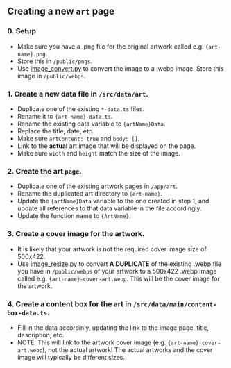 ## Creating a new `art` page

### 0. Setup

- Make sure you have a .png file for the original artwork called e.g. `{art-name}.png`.
- Store this in `/public/pngs`.
- Use [image_convert.py](https://github.com/ShaneBonkowski/file-utilities/blob/main/src/file_utilities/image/image_convert.py) to convert the image to a .webp image. Store this image in `/public/webps`.

### 1. Create a new data file in `/src/data/art`.

- Duplicate one of the existing `*-data.ts` files.
- Rename it to `{art-name}-data.ts`.
- Rename the existing data variable to `{artName}Data`.
- Replace the title, date, etc.
- Make sure `artContent: true` and `body: []`.
- Link to the **actual** art image that will be displayed on the page.
- Make sure `width` and `height` match the size of the image.

### 2. Create the art `page`.

- Duplicate one of the existing artwork pages in `/app/art`.
- Rename the duplicated art directory to `{art-name}`.
- Update the `{artName}Data` variable to the one created in step 1, and update all references to that data variable in the file accordingly.
- Update the function name to `{ArtName}`.

### 3. Create a cover image for the artwork.

- It is likely that your artwork is not the required cover image size of 500x422.
- Use [image_resize.py](https://github.com/ShaneBonkowski/file-utilities/blob/main/src/file_utilities/image/image_resize.py) to convert **A DUPLICATE** of the existing .webp file you have in `/public/webps` of your artwork to a 500x422 .webp image called e.g. `{art-name}-cover-art.webp`. This will be the cover image for the artwork.

### 4. Create a content box for the art in `/src/data/main/content-box-data.ts`.

- Fill in the data accordinly, updating the link to the image page, title, description, etc.
- NOTE: This will link to the artwork cover image (e.g. `{art-name}-cover-art.webp`), not the actual artwork! The actual artworks and the cover image will typically be different sizes.
